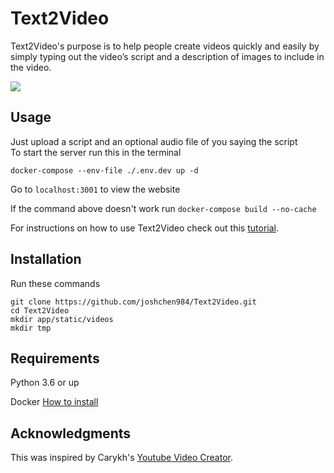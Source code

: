# Text2Video

Text2Video's purpose is to help people create videos quickly and easily by simply typing out the video’s script and a description of images to include in the video.

![](images/demo.gif)

## Usage

Just upload a script and an optional audio file of you saying the script<br>
To start the server run this in the terminal

`docker-compose --env-file ./.env.dev up -d`

Go to `localhost:3001` to view the website

If the command above doesn't work run
`docker-compose build --no-cache`

For instructions on how to use Text2Video check out this [tutorial](https://www.youtube.com/watch?v=o5VlCaXgN6w).

## Installation

Run these commands

```
git clone https://github.com/joshchen984/Text2Video.git
cd Text2Video
mkdir app/static/videos
mkdir tmp
```

## Requirements

Python 3.6 or up

Docker
[How to install](https://www.youtube.com/watch?v=5nX8U8Fz5S0)

## Acknowledgments

This was inspired by Carykh's [Youtube Video Creator](https://www.youtube.com/watch?v=Jr9sptoLvJU&t=64s).
